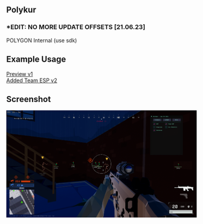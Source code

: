 ## Polykur
### *EDIT: NO MORE UPDATE OFFSETS [21.06.23]
POLYGON Internal (use sdk)  


## Example Usage
[Preview v1](https://streamable.com/cz2gh3)    
[Added Team ESP v2](https://streamable.com/hxtidz)

## Screenshot

<div align=center>

![](https://github.com/zhitkur/Polykur/blob/main/aa_1.png)

</div>
